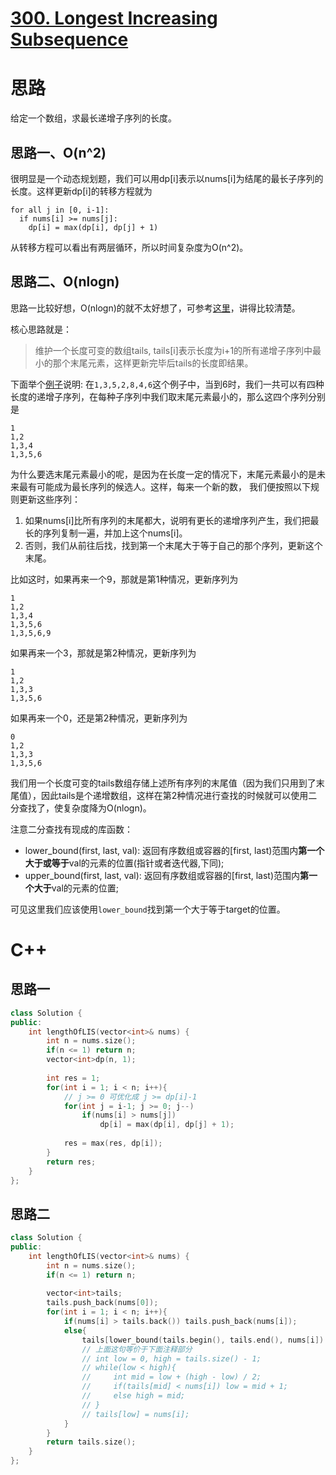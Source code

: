 # [300. Longest Increasing Subsequence](https://leetcode.com/problems/longest-increasing-subsequence/)
# 思路
给定一个数组，求最长递增子序列的长度。

## 思路一、O(n^2)
很明显是一个动态规划题，我们可以用dp[i]表示以nums[i]为结尾的最长子序列的长度。这样更新dp[i]的转移方程就为
```
for all j in [0, i-1]:
  if nums[i] >= nums[j]:
    dp[i] = max(dp[i], dp[j] + 1)
```
从转移方程可以看出有两层循环，所以时间复杂度为O(n^2)。

## 思路二、O(nlogn)
思路一比较好想，O(nlogn)的就不太好想了，可参考[这里](https://segmentfault.com/a/1190000003819886)，讲得比较清楚。

核心思路就是：
> 维护一个长度可变的数组tails, tails[i]表示长度为i+1的所有递增子序列中最小的那个末尾元素，这样更新完毕后tails的长度即结果。

下面举个[例子](https://segmentfault.com/a/1190000003819886)说明: 
在`1,3,5,2,8,4,6`这个例子中，当到6时，我们一共可以有四种长度的递增子序列，在每种子序列中我们取末尾元素最小的，那么这四个序列分别是
```
1
1,2
1,3,4
1,3,5,6
```
为什么要选末尾元素最小的呢，是因为在长度一定的情况下，末尾元素最小的是未来最有可能成为最长序列的候选人。这样，每来一个新的数，
我们便按照以下规则更新这些序列：
1. 如果nums[i]比所有序列的末尾都大，说明有更长的递增序列产生，我们把最长的序列复制一遍，并加上这个nums[i]。
2. 否则，我们从前往后找，找到第一个末尾大于等于自己的那个序列，更新这个末尾。

比如这时，如果再来一个9，那就是第1种情况，更新序列为
```
1
1,2
1,3,4
1,3,5,6
1,3,5,6,9
```

如果再来一个3，那就是第2种情况，更新序列为
```
1
1,2
1,3,3
1,3,5,6
```
如果再来一个0，还是第2种情况，更新序列为
```
0
1,2
1,3,3
1,3,5,6
```

我们用一个长度可变的tails数组存储上述所有序列的末尾值（因为我们只用到了末尾值），因此tails是个递增数组，这样在第2种情况进行查找的时候就可以使用二分查找了，使复杂度降为O(nlogn)。

注意二分查找有现成的库函数：
* lower_bound(first, last, val): 返回有序数组或容器的[first, last)范围内**第一个大于或等于**val的元素的位置(指针或者迭代器,下同);
* upper_bound(first, last, val): 返回有序数组或容器的[first, last)范围内**第一个大于**val的元素的位置;

可见这里我们应该使用`lower_bound`找到第一个大于等于target的位置。


# C++
## 思路一
``` C++
class Solution {
public:
    int lengthOfLIS(vector<int>& nums) {
        int n = nums.size();
        if(n <= 1) return n;
        vector<int>dp(n, 1);
        
        int res = 1;
        for(int i = 1; i < n; i++){
            // j >= 0 可优化成 j >= dp[i]-1
            for(int j = i-1; j >= 0; j--)
                if(nums[i] > nums[j])
                    dp[i] = max(dp[i], dp[j] + 1);
            
            res = max(res, dp[i]);
        }
        return res;
    }
};
```

## 思路二
``` C++
class Solution {
public:
    int lengthOfLIS(vector<int>& nums) {
        int n = nums.size();
        if(n <= 1) return n;
        
        vector<int>tails;
        tails.push_back(nums[0]);
        for(int i = 1; i < n; i++){
            if(nums[i] > tails.back()) tails.push_back(nums[i]);
            else{
                tails[lower_bound(tails.begin(), tails.end(), nums[i]) - tails.begin()] = nums[i];
                // 上面这句等价于下面注释部分
                // int low = 0, high = tails.size() - 1;
                // while(low < high){
                //     int mid = low + (high - low) / 2;
                //     if(tails[mid] < nums[i]) low = mid + 1;
                //     else high = mid;
                // }
                // tails[low] = nums[i];
            }
        }
        return tails.size();
    }
};
```
